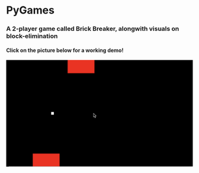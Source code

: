 # PyGames

### A 2-player game called Brick Breaker, alongwith visuals on block-elimination

#### Click on the picture below for a working demo!
[![Demo](brickbreaker.png)](https://youtu.be/OK3FAxId5aw)
